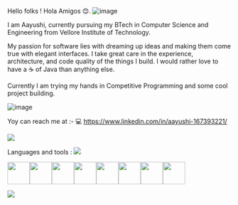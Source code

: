 Hello folks ! Hola Amigos 😊. 
![image](https://github.com/Aayushi2412/Aayushi2412/assets/106343054/ecba5af9-77fc-4cf9-a354-2771b6d2bb73)

    

  
  
  I am Aayushi, currently pursuing my BTech in Computer Science and Engineering from Vellore Institute of Technology.
 
  My passion for software lies with dreaming up ideas and making them come true with elegant interfaces. 
  I take great care in the experience, architecture, and code quality of the things I build.
  I would rather love to have a ☕ of Java than anything else.
  
Currently I am trying my hands in Competitive Programming and some cool project building.



![image](https://github.com/Aayushi2412/Aayushi2412/assets/106343054/d4c23329-dfbf-4849-83d5-f958e8e7fd43)



Yoy can reach me at :- 
💻 https://www.linkedin.com/in/aayushi-167393221/


<img src="https://github-readme-stats.vercel.app/api?username=aayushi2412&show_icons=true&theme=dark"/>


Languages and tools :
<img src="https://github-readme-stats.vercel.app/api/top-langs?username=aayushi2412"/>

<img height=50 src="https://cdn.jsdelivr.net/gh/devicons/devicon/icons/python/python-original.svg"/><img height=50  src="https://cdn.jsdelivr.net/gh/devicons/devicon/icons/java/java-original.svg"/><img height=50 
  src="https://cdn.jsdelivr.net/gh/devicons/devicon/icons/rstudio/rstudio-original.svg"/><img height=50
  src="https://cdn.jsdelivr.net/gh/devicons/devicon/icons/javascript/javascript-original.svg"/><img height=50
  src="https://cdn.jsdelivr.net/gh/devicons/devicon/icons/mysql/mysql-plain-wordmark.svg" /><img height=50
  src="https://cdn.jsdelivr.net/gh/devicons/devicon/icons/php/php-original.svg" /><img height=50                                                              
  src="https://cdn.jsdelivr.net/gh/devicons/devicon/icons/r/r-original.svg" /><img height=50                                                                         
  src="https://cdn.jsdelivr.net/gh/devicons/devicon/icons/canva/canva-original.svg"/>                                                                              


<img src="https://github-readme-streak-stats.herokuapp.com/?user=aayushi2412"/>


